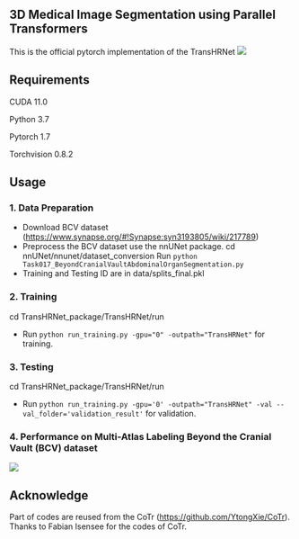 ## 3D Medical Image Segmentation using Parallel Transformers  
This is the official pytorch implementation of the TransHRNet
![](https://github.com/duweidai/TransHRNet/blob/main/images/network.jpg)

## Requirements
CUDA 11.0

Python 3.7

Pytorch 1.7

Torchvision 0.8.2

## Usage
### 1. Data Preparation
* Download BCV dataset (https://www.synapse.org/#!Synapse:syn3193805/wiki/217789)
* Preprocess the BCV dataset use the nnUNet package.
      cd nnUNet/nnunet/dataset_conversion 
      Run ```python Task017_BeyondCranialVaultAbdominalOrganSegmentation.py```
* Training and Testing ID are in data/splits_final.pkl

### 2. Training
cd TransHRNet_package/TransHRNet/run
* Run ``` python run_training.py -gpu="0" -outpath="TransHRNet" ``` for training.

### 3. Testing
cd TransHRNet_package/TransHRNet/run
* Run ``` python run_training.py -gpu='0' -outpath="TransHRNet" -val --val_folder='validation_result' ``` for validation.

### 4. Performance on Multi-Atlas Labeling Beyond the Cranial Vault (BCV) dataset

![](https://github.com/duweidai/TransHRNet/blob/main/images/performance_1.jpg)

## Acknowledge 
Part of codes are reused from the CoTr (https://github.com/YtongXie/CoTr). Thanks to Fabian Isensee for the codes of CoTr.



